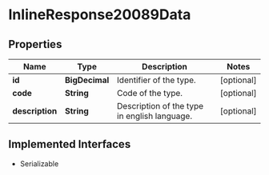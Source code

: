 

# InlineResponse20089Data


## Properties

Name | Type | Description | Notes
------------ | ------------- | ------------- | -------------
**id** | **BigDecimal** | Identifier of the type. |  [optional]
**code** | **String** | Code of the type. |  [optional]
**description** | **String** | Description of the type in english language. |  [optional]


## Implemented Interfaces

* Serializable


